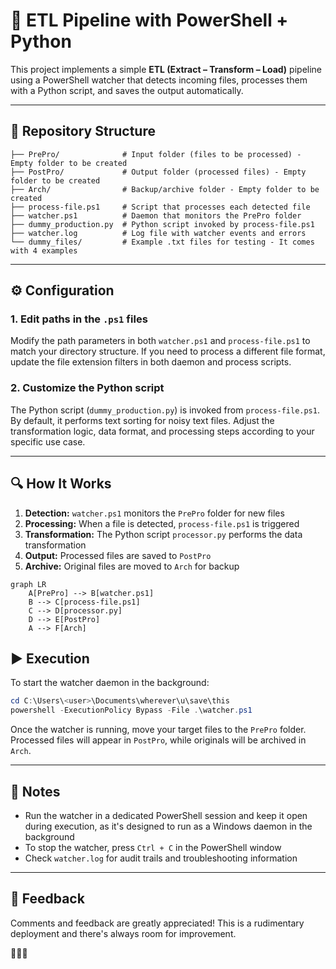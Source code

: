 # 🌊 ETL Pipeline with PowerShell + Python

This project implements a simple **ETL (Extract – Transform – Load)** pipeline using a PowerShell watcher that detects incoming files, processes them with a Python script, and saves the output automatically.

---

## 📁 Repository Structure

```
├── PrePro/              # Input folder (files to be processed) - Empty folder to be created
├── PostPro/             # Output folder (processed files) - Empty folder to be created
├── Arch/                # Backup/archive folder - Empty folder to be created
├── process-file.ps1     # Script that processes each detected file
├── watcher.ps1          # Daemon that monitors the PrePro folder
├── dummy_production.py  # Python script invoked by process-file.ps1
├── watcher.log          # Log file with watcher events and errors
└── dummy_files/         # Example .txt files for testing - It comes with 4 examples
```

---

## ⚙️ Configuration

### 1. Edit paths in the `.ps1` files

Modify the path parameters in both `watcher.ps1` and `process-file.ps1` to match your directory structure. If you need to process a different file format, update the file extension filters in both daemon and process scripts.

### 2. Customize the Python script

The Python script (`dummy_production.py`) is invoked from `process-file.ps1`. By default, it performs text sorting for noisy text files. Adjust the transformation logic, data format, and processing steps according to your specific use case.

---

## 🔍 How It Works

1. **Detection:** `watcher.ps1` monitors the `PrePro` folder for new files
2. **Processing:** When a file is detected, `process-file.ps1` is triggered
3. **Transformation:** The Python script `processor.py` performs the data transformation
4. **Output:** Processed files are saved to `PostPro`
5. **Archive:** Original files are moved to `Arch` for backup
```mermaid
graph LR
    A[PrePro] --> B[watcher.ps1]
    B --> C[process-file.ps1]
    C --> D[processor.py]
    D --> E[PostPro]
    A --> F[Arch]
```
## ▶️ Execution

To start the watcher daemon in the background:

```powershell
cd C:\Users\<user>\Documents\wherever\u\save\this
powershell -ExecutionPolicy Bypass -File .\watcher.ps1
```

Once the watcher is running, move your target files to the `PrePro` folder. Processed files will appear in `PostPro`, while originals will be archived in `Arch`.

---

## 📌 Notes

- Run the watcher in a dedicated PowerShell session and keep it open during execution, as it's designed to run as a Windows daemon in the background
- To stop the watcher, press `Ctrl + C` in the PowerShell window
- Check `watcher.log` for audit trails and troubleshooting information

---

## 🍅 Feedback

Comments and feedback are greatly appreciated! This is a rudimentary deployment and there's always room for improvement.

🍅🍅🍅
